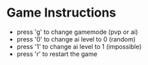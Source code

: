# Game Instructions

- press 'g' to change gamemode (pvp or ai)
- press '0' to change ai level to 0 (random)
- press '1' to change ai level to 1 (impossible)
- press 'r' to restart the game
